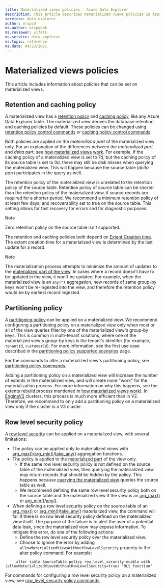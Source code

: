 ```yaml
---
title: Materialized views policies - Azure Data Explorer
description: This article describes materialized views policies in Azure Data Explorer.
services: data-explorer
author: orspod
ms.author: orspodek
ms.reviewer: yifats
ms.service: data-explorer
ms.topic: reference
ms.date: 04/23/2021
---
```


# Materialized views policies

This article includes information about policies that can be set on materialized views.

## Retention and caching policy

A materialized view has a [retention policy](../retentionpolicy.md) and [caching policy](../cachepolicy.md), like any Azure Data Explorer table. The materialized view derives the database retention and caching policies by default. These policies can be changed using [retention policy control commands](../retention-policy.md) or [caching policy control commands](../cache-policy.md).

Both policies are applied on the *materialized part* of the materialized view only.  For an explanation of the differences between the *materialized part* and *delta* part, see [how materialized views work](materialized-view-overview.md#how-materialized-views-work). For example, if the caching policy of a materialized view is set to 7d, but the caching policy of its source table is set to 0d, there may still be disk misses when querying the materialized view. This will happen because the source table (*delta part*) participates in the query as well.

The retention policy of the materialized view is unrelated to the retention policy of the source table. Retention policy of source table can be shorter than the retention policy of the materialized view, if source records are required for a shorter period. We recommend a minimum retention policy of at least few days, and recoverability set to true on the source table. This setting allows for fast recovery for errors and for diagnostic purposes.

> [!NOTE]
> Zero retention policy on the source table isn't supported.

The retention and caching policies both depend on [Extent Creation time](../extents-overview.md#extent-creation-time). The extent creation time for a materialized view is determined by the last update for a record.

> [!NOTE]
> The materialization process attempts to minimize the amount of updates to the [materialized part of the view](materialized-view-overview.md#how-materialized-views-work). In cases where a record doesn't _have_ to be updated in the view, it won't be updated. For example, when the materialized view is an `any(*)` aggregation, new records of same group-by keys won't be re-ingested into the view, and therefore the retention policy would be by earliest record ingested.

## Partitioning policy

A [partitioning policy](../partitioningpolicy.md) can be applied on a materialized view. We recommend configuring a partitioning policy on a materialized view only when most or all of the view queries filter by one of the materialized view's group-by keys. This is common in multi-tenant solutions, where one of the materialized view's group-by keys is the tenant's identifer (for example, `tenantId`, `customerId`). For more information, see the first use case described in the [partitioning policy supported scenarios](../partitioningpolicy.md#supported-scenarios) page.

For the commands to alter a materialized view's partitioning policy, see [partitioning policy commands](../partitioning-policy.md#alter-and-alter-merge-policy).

Adding a partitioning policy on a materialized view will increase the number of extents in the materialized view, and will create more "work" for the materialization process. For more information on why this happens, see the extents rebuild process mentioned in [how materialized views work](materialized-view-overview.md#how-materialized-views-work)). In [EngineV3](../../../engine-v3.md) clusters, this process is much more efficient than in V2. Therefore, we recommend to only add a partitioning policy on a materialized view only if the cluster is a V3 cluster.

## Row level security policy

A [row level security](../rowlevelsecuritypolicy.md) can be applied on a materialized view, with several limitations:

* The policy can be applied only to materialized views with [arg_max()](../../query/arg-max-aggfunction.md)/[arg_min()](../../query/arg-min-aggfunction.md)/[take_any()](../../query/take-any-aggfunction.md) aggregation functions.
* The policy is applied to the [materialized part](materialized-view-overview.md#how-materialized-views-work) of the view only.
  * If the same row level security policy is not defined on the source table of the materialized view, then querying the materialized view may return records that should be hidden by the policy. This happens because [querying the materialized view](materialized-view-overview.md#materialized-views-queries) queries the source table as well.
  * We recommend defining the same row level security policy both on the source table and the materialized view if the view is an [arg_max()](../../query/arg-max-aggfunction.md) or [arg_min()](../../query/arg-min-aggfunction.md)/[any()](../../query/any-aggfunction.md).
* When defining a row level security policy on the source table of an [arg_max()](../../query/arg-max-aggfunction.md) or [arg_min()](../../query/arg-min-aggfunction.md)/[take_any()](../../query/take-any-aggfunction.md) materialized view, the command will fail if there is no row level security policy defined on the materialized view itself. The purpose of the failure is to alert the user of a potential data leak, since the materialized view may expose information. To mitigate this error, do one of the following actions:
  * Define the row level security policy over the materialized view.
  * Choose to ignore the error by adding `allowMaterializedViewsWithoutRowLevelSecurity` property to the alter policy command. For example:

```kusto
    .alter table SourceTable policy row_level_security enable with (allowMaterializedViewsWithoutRowLevelSecurity=true) "RLS_function"
```

For commands for configuring a row level security policy on a materialized view, see [row_level_security policy commands](../row-level-security-policy.md).
